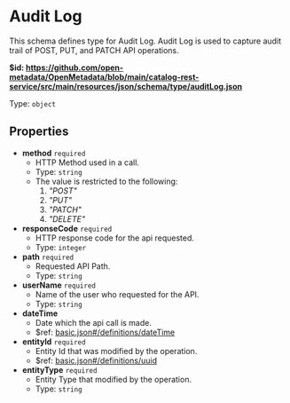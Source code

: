 # Audit Log

This schema defines type for Audit Log. Audit Log is used to capture audit trail of POST, PUT, and PATCH API operations.

<b id="httpsgithub.comopen-metadataopenmetadatablobmaincatalog-rest-servicesrcmainresourcesjsonschematypeauditlog.json">&#36;id: https://github.com/open-metadata/OpenMetadata/blob/main/catalog-rest-service/src/main/resources/json/schema/type/auditLog.json</b>

Type: `object`

## Properties
 - <b id="#https://github.com/open-metadata/OpenMetadata/blob/main/catalog-rest-service/src/main/resources/json/schema/type/auditLog.json/properties/method">method</b> `required`
	 - HTTP Method used in a call.
	 - Type: `string`
	 - The value is restricted to the following: 
		 1. _"POST"_
		 2. _"PUT"_
		 3. _"PATCH"_
		 4. _"DELETE"_
 - <b id="#https://github.com/open-metadata/OpenMetadata/blob/main/catalog-rest-service/src/main/resources/json/schema/type/auditLog.json/properties/responseCode">responseCode</b> `required`
	 - HTTP response code for the api requested.
	 - Type: `integer`
 - <b id="#https://github.com/open-metadata/OpenMetadata/blob/main/catalog-rest-service/src/main/resources/json/schema/type/auditLog.json/properties/path">path</b> `required`
	 - Requested API Path.
	 - Type: `string`
 - <b id="#https://github.com/open-metadata/OpenMetadata/blob/main/catalog-rest-service/src/main/resources/json/schema/type/auditLog.json/properties/userName">userName</b> `required`
	 - Name of the user who requested for the API.
	 - Type: `string`
 - <b id="#https://github.com/open-metadata/OpenMetadata/blob/main/catalog-rest-service/src/main/resources/json/schema/type/auditLog.json/properties/dateTime">dateTime</b>
	 - Date which the api call is made.
	 - &#36;ref: [basic.json#/definitions/dateTime](#basic.jsondefinitionsdatetime)
 - <b id="#https://github.com/open-metadata/OpenMetadata/blob/main/catalog-rest-service/src/main/resources/json/schema/type/auditLog.json/properties/entityId">entityId</b> `required`
	 - Entity Id that was modified by the operation.
	 - &#36;ref: [basic.json#/definitions/uuid](#basic.jsondefinitionsuuid)
 - <b id="#https://github.com/open-metadata/OpenMetadata/blob/main/catalog-rest-service/src/main/resources/json/schema/type/auditLog.json/properties/entityType">entityType</b> `required`
	 - Entity Type that modified by the operation.
	 - Type: `string`
